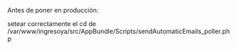Antes de poner en producción:

setear correctamente el cd de /var/www/ingresoya/src/AppBundle/Scripts/sendAutomaticEmails_poller.php